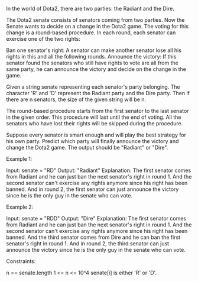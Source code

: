 In the world of Dota2, there are two parties: the Radiant and the Dire.

The Dota2 senate consists of senators coming from two parties. Now the Senate
wants to decide on a change in the Dota2 game. The voting for this change is
a round-based procedure. In each round, each senator can exercise one of the
two rights:


Ban one senator's right: A senator can make another senator lose all his
rights in this and all the following rounds.
Announce the victory: If this senator found the senators who still have
rights to vote are all from the same party, he can announce the victory and
decide on the change in the game.


Given a string senate representing each senator's party belonging. The
character 'R' and 'D' represent the Radiant party and the Dire party. Then if
there are n senators, the size of the given string will be n.

The round-based procedure starts from the first senator to the last senator
in the given order. This procedure will last until the end of voting. All the
senators who have lost their rights will be skipped during the procedure.

Suppose every senator is smart enough and will play the best strategy for his
own party. Predict which party will finally announce the victory and change
the Dota2 game. The output should be "Radiant" or "Dire".


Example 1:


Input: senate = "RD"
Output: "Radiant"
Explanation: 
The first senator comes from Radiant and he can just ban the next senator's
right in round 1. 
And the second senator can't exercise any rights anymore since his right has
been banned. 
And in round 2, the first senator can just announce the victory since he is
the only guy in the senate who can vote.


Example 2:


Input: senate = "RDD"
Output: "Dire"
Explanation: 
The first senator comes from Radiant and he can just ban the next senator's
right in round 1. 
And the second senator can't exercise any rights anymore since his right has
been banned. 
And the third senator comes from Dire and he can ban the first senator's
right in round 1. 
And in round 2, the third senator can just announce the victory since he is
the only guy in the senate who can vote.



Constraints:


n == senate.length
1 <= n <= 10^4
senate[i] is either 'R' or 'D'.





